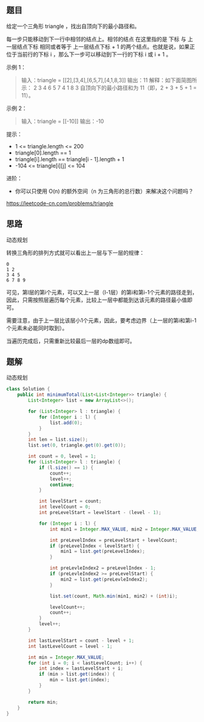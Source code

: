 ## 题目

给定一个三角形 triangle ，找出自顶向下的最小路径和。

每一步只能移动到下一行中相邻的结点上。相邻的结点 在这里指的是 下标 与 上一层结点下标 相同或者等于 上一层结点下标 + 1 的两个结点。也就是说，如果正位于当前行的下标 i ，那么下一步可以移动到下一行的下标 i 或 i + 1 。

 

示例 1：

> 输入：triangle = [[2],[3,4],[6,5,7],[4,1,8,3]]
> 输出：11
> 解释：如下面简图所示：
>    2
>   3 4
>  6 5 7
> 4 1 8 3
> 自顶向下的最小路径和为 11（即，2 + 3 + 5 + 1 = 11）。

示例 2：

> 输入：triangle = [[-10]]
> 输出：-10


提示：

* 1 <= triangle.length <= 200
* triangle[0].length == 1
* triangle[i].length == triangle[i - 1].length + 1
* -104 <= triangle[i][j] <= 104


进阶：

* 你可以只使用 O(n) 的额外空间（n 为三角形的总行数）来解决这个问题吗？

https://leetcode-cn.com/problems/triangle

## 思路

动态规划

转换三角形的排列方式就可以看出上一层与下一层的规律：

```
0
1 2
3 4 5
6 7 8 9
```

可见，第l层的第i个元素，可以又上一层（l-1层）的第i和第i-1个元素的路径走到，因此，只需按照层遍历每个元素，比较上一层中都能到达该元素的路径最小值即可。

需要注意，由于上一层比该层小1个元素，因此，要考虑边界（上一层的第i和第i-1个元素未必能同时取到）。

当遍历完成后，只需重新比较最后一层的dp数组即可。

## 题解

动态规划

```java
class Solution {
    public int minimumTotal(List<List<Integer>> triangle) {
        List<Integer> list = new ArrayList<>();

        for (List<Integer> l : triangle) {
            for (Integer i : l) {
                list.add(0);
            }
        }
        int len = list.size();
        list.set(0, triangle.get(0).get(0));

        int count = 0, level = 1;
        for (List<Integer> l : triangle) {
            if (l.size() == 1) {
                count++;
                level++;
                continue;
            }

            int levelStart = count;
            int levelCount = 0;
            int preLevelStart = levelStart - (level - 1);

            for (Integer i : l) {
                int min1 = Integer.MAX_VALUE, min2 = Integer.MAX_VALUE;

                int preLevelIndex = preLevelStart + levelCount;
                if (preLevelIndex < levelStart) {
                    min1 = list.get(preLevelIndex);
                }   

                int preLevleIndex2 = preLevelIndex - 1;
                if (preLevleIndex2 >= preLevelStart) {
                    min2 = list.get(preLevleIndex2);
                }

                list.set(count, Math.min(min1, min2) + (int)i);

                levelCount++;
                count++;
            }
            level++;
        }

        int lastLevelStart = count - level + 1;
        int lastLevelCount = level - 1;

        int min = Integer.MAX_VALUE;
        for (int i = 0; i < lastLevelCount; i++) {
            int index = lastLevelStart + i;
            if (min > list.get(index)) {
                min = list.get(index);
            }
        }

        return min;
    }
}
```


